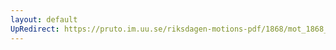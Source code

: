 ```yaml
---
layout: default
UpRedirect: https://pruto.im.uu.se/riksdagen-motions-pdf/1868/mot_1868__ak__164.pdf
---
```

